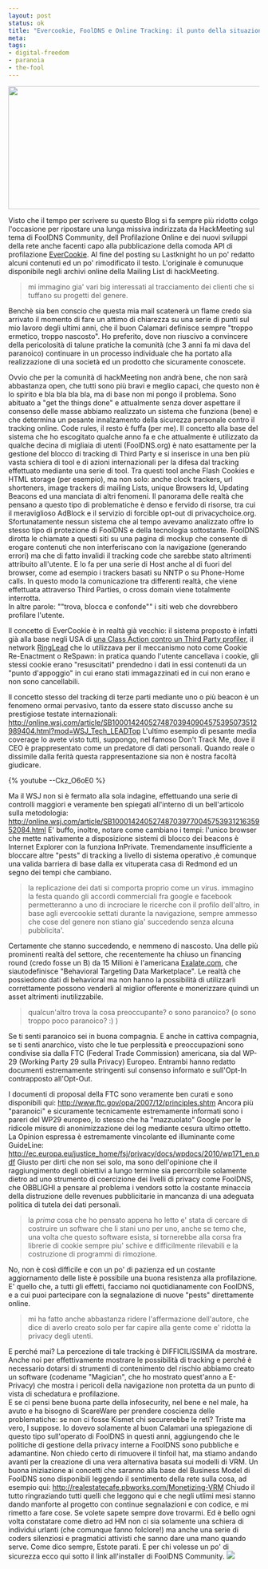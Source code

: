 ```yaml
--- 
layout: post
status: ok
title: "Evercookie, FoolDNS e Online Tracking: il punto della situazione"
meta: 
tags: 
- digital-freedom
- paranoia
- the-fool
---
```

<a href="http://fast.mgpf.it//2010/09/fdns.png"><img src="http://fast.mgpf.it//2010/09/fdns-540x246.png" alt="" title="fdns" width="540" height="246" class="aligncenter size-medium wp-image-2181" /></a>  
  
Visto che il tempo per scrivere su questo Blog si fa sempre più ridotto colgo l'occasione per ripostare una lunga missiva indirizzata da HackMeeting sul tema di FoolDNS Community, dell Profilazione Online e dei nuovi sviluppi della rete anche facenti capo alla pubblicazione della comoda API di profilazione [EverCookie](http://samy.pl/evercookie/). Al fine del posting su Lastknight ho un po' redatto alcuni contenuti ed un po' rimodificato il testo. L'originale è comunuque disponibile negli archivi online della Mailing List di hackMeeting.  
  
> mi immagino gia' vari big interessati al tracciamento dei clienti che
> si tuffano su progetti del genere. 
  
Benchè sia ben conscio che questa mia mail scatenerà un flame credo sia arrivato il momento di fare un attimo di chiarezza su una serie di punti sul mio lavoro degli ultimi anni, che il buon Calamari definisce sempre "troppo ermetico, troppo nascosto".
Ho preferito, dove non riuscivo a convincere della pericolosità di talune pratiche la comunità (che 3 anni fa mi dava del paranoico) continuare in un processo individuale che ha portato alla realizzazione di una società ed un prodotto che sicuramente conoscete.  
  
Ovvio che per la comunità di hackMeeting non andrà bene, che non sarà abbastanza open, che tutti sono più bravi e meglio capaci, che questo non è lo spirito e bla bla bla bla, ma di base non mi pongo il problema. Sono abituato a "get the things done" e attualmente senza dover aspettare il consenso delle masse abbiamo realizzato un sistema che funziona (bene) e che determina un pesante innalzamento della sicurezza personale contro il tracking online. Code rules, il resto è fuffa (per me).
Il concetto alla base del sistema che ho escogitato qualche anno fa e che attualmente è utilizzato da qualche decina di migliaia di utenti (FoolDNS.org) è nato esattamente per la gestione del blocco di tracking di Third Party e si inserisce in una ben più vasta schiera di tool e di azioni internazionali per la difesa dal tracking effettuato mediante una serie di tool. Tra questi tool anche Flash Cookies e HTML storage (per esempio), ma non solo: anche clock trackers, url shorteners, image trackers di mailing Lists, unique Browsers Id, Updating Beacons ed una manciata di altri fenomeni.
Il panorama delle realtà che pensano a questo tipo di problematiche è denso e fervido di risorse, tra cui il meraviglioso AdBlock e il servizio di forcible opt-out di privacychoice.org. Sfortunatamente nessun sistema che al tempo avevamo analizzato offre lo stesso tipo di protezione di FoolDNS e della tecnologia sottostante.
FoolDNS dirotta le chiamate a questi siti su una pagina di mockup che consente di erogare contenuti che non interferiscano con la navigazione (generando errori) ma che di fatto invalidi il tracking code che sarebbe stato altrimenti attribuito all'utente. E lo fa per una serie di Host anche al di fuori del browser, come ad esempio i trackers basati su NNTP o su Phone-Home calls. In questo modo la comunicazione tra differenti realtà, che viene effettuata attraverso Third Parties, o cross domain viene totalmente interrotta.  
In altre parole: ""trova, blocca e confonde"" i siti web che dovrebbero profilare l'utente.  
  
Il concetto di EverCookie è in realtà già vecchio: il sistema proposto è infatti già alla base negli USA di [una Class Action contro un Third Party profiler][1], il network [RingLead][1] che lo utilizzava per il meccanismo noto come Cookie Re-Enactment o ReSpawn: in pratica quando l'utente cancellava i cookie, gli stessi cookie erano "resuscitati" prendedno i dati in essi contenuti da un "punto d'appoggio" in cui erano stati immagazzinati ed in cui non erano e non sono cancellabili.  
  
Il concetto stesso del tracking di terze parti mediante uno o più beacon è un fenomeno ormai pervasivo, tanto da essere stato discusso anche su prestigiose testate internazionali:
<http://online.wsj.com/article/SB10001424052748703940904575395073512989404.html?mod=WSJ_Tech_LEADTop>
L'ultimo esempio di pesante media coverage lo avete visto tutti, suppongo, nel famoso Don't Track Me, dove il CEO è prappresentato come un predatore di dati personali. Quando reale o dissimile dalla ferità questa rappresentazione sia non è nostra facoltà giudicare.

{% youtube --Ckz_O6oE0 %}

Ma il WSJ non si è fermato alla sola indagine, effettuando una serie di controlli maggiori e veramente ben spiegati all'interno di un bell'articolo sulla metodologia:
<http://online.wsj.com/article/SB10001424052748703977004575393121635952084.html>
E' buffo, inoltre, notare come cambiano i tempi: l'unico browser che mette nativamente a disposizione sistemi di blocco dei beacons è Internet Explorer con la funziona InPrivate. Tremendamente insufficiente a bloccare altre "pests" di tracking a livello di sistema operativo ,è comunque una valida barriera di base dalla ex vituperata casa di Redmond ed un segno dei tempi che cambiano.

> la  replicazione dei dati si  comporta proprio come un virus. immagino la festa quando gli accordi
> commerciali fra google e facebook permetteranno a uno di incrociare le
> ricerche con il profilo dell'altro, in base agli evercookie settati
> durante la navigazione, sempre ammesso che cose del genere non stiano
> gia' succedendo senza alcuna pubblicita'.

Certamente che stanno succedendo, e nemmeno di nascosto. Una delle più prominenti realtà del settore, che recentemente ha chiuso un financing round (credo fosse un B) da 15 Milioni è l'americana [Exalate.com](http://exalate.com), che siautodefinisce "Behavioral Targeting Data Marketplace". Le realtà che possiedono dati di behavioral ma non hanno la possibilità di utilizzarli correttamente possono venderli al miglior offerente e monerizzare quindi un asset altrimenti inutilizzabile.

> qualcun'altro trova la cosa preoccupante? o sono paranoico? (o sono
> troppo poco paranoico? :) )

Se ti senti paranoico sei in buona compagnia. E anche in cattiva compagnia, se ti senti anarchico, visto che le tue perplessità e preoccupazioni sono condivise sia dalla FTC (Federal Trade Commission)
americana, sia dal WP-29 (Working Party 29 sulla Privacy) Europeo.
Entrambi hanno redatto documenti estremamente stringenti sul consenso informato e sull'Opt-In contrapposto all'Opt-Out.

I documenti di proposal della FTC sono veramente ben curati e sono disponibili qui:
<http://www.ftc.gov/opa/2007/12/principles.shtm>
Ancora più "paranoici" e sicuramente tecnicamente estremamente informati sono i pareri del WP29 europeo, lo stesso che ha "mazzuolato" Google per le ridicole misure di anonimizzazione dei log mediante cesura ultimo ottetto. La Opinion espressa è estremamente vincolante ed illuminante come GuideLine:
<http://ec.europa.eu/justice_home/fsj/privacy/docs/wpdocs/2010/wp171_en.pdf>
Giusto per dirti che non sei solo, ma sono dell'opinione che il raggiungimento degli obiettivi a lungo termine sia percorribile solamente dietro ad uno strumento di coercizione dei livelli di privacy
come FoolDNS, che OBBLIGHI a pensare al problema i vendors sotto la costante minaccia della distruzione delle revenues pubblicitarie in
mancanza di una adeguata politica di tutela dei dati personali.

> la _prima_ cosa che ho pensato appena ho letto e' stata di cercare di
> costruire un software che li stani uno per uno, anche se temo che, una
> volta che questo software esista, si tornerebbe alla corsa fra librerie
> di cookie sempre piu' schive e difficilmente rilevabili e la
> costruzione di programmi di rimozione.

No, non è così difficile e con un po' di pazienza ed un costante aggiornamento delle liste è possibile una buona resistenza alla profilazione. E' quello che, a tutti gli effetti, facciamo noi quotidianamente con FoolDNS, e a cui puoi partecipare con la segnalazione di nuove "pests" direttamente online.

> mi ha fatto anche abbastanza ridere l'affermazione dell'autore, che
> dice di averlo creato solo per far capire alla gente come e' ridotta la
> privacy degli utenti.

E perché mai? La percezione di tale tracking è DIFFICILISSIMA da mostrare. Anche noi per effettivamente mostrare le possibilità di tracking e perché è necessario dotarsi di strumenti di contenimento del rischio abbiamo creato un software (codename "Magician", che ho mostrato quest'anno a E-Privacy) che mostra i pericoli della navigazione non protetta da un punto di vista di schedatura e profilazione.  
E se ci pensi bene buona parte della infosecurity, nel bene e nel male, ha avuto e ha bisogno di ScareWare per prendere coscienza delle problematiche: se non ci fosse Kismet chi securerebbe le reti? Triste ma vero, I suppose.
Io dovevo solamente al buon Calamari una spiegazione di questo tipo sull'operato di FoolDNS in questi anni, aggiungendo che le politiche di gestione della privacy interne a FoolDNS sono pubbliche e adamantine. Non chiedo certo di rimuovere il tinfoil hat, ma stiamo andando avanti per la creazione di una vera alternativa basata sui modelli di VRM.
Un buona iniziazione ai concetti che saranno alla base del Business Model di FoolDNS sono disponibili leggendo il sentimento della rete sulla cosa, ad esempio qui:
<http://realestatecafe.pbworks.com/Monetizing-VRM>
Chiudo il tutto ringraziando tutti quelli che leggono qui e che negli utlimi mesi stanno dando manforte al progetto con continue segnalazioni e con codice, e mi rimetto a fare cose. Se volete sapete sempre dove trovarmi. Ed è bello ogni volta constatare come dietro ad HM non ci sia solamente una schiera di individui urlanti (che comunque fanno folclore!) ma anche una serie di coders silenziosi e pragmatici
 attivisti che sanno dare una mano quando serve.
Come dico sempre, Estote parati. E per chi volesse un po' di sicurezza ecco qui sotto il link all'installer di FoolDNS Community.
<a href="http://www.fooldns.com/fooldns-community/download/"><img src="http://www.fooldns.com/wp-content/themes/c3/images/fdns-installer.png" border=0></a>

[1]: http://www.scribd.com/doc/37554403/Ringleader-Lawsuit#fullscreen:on
